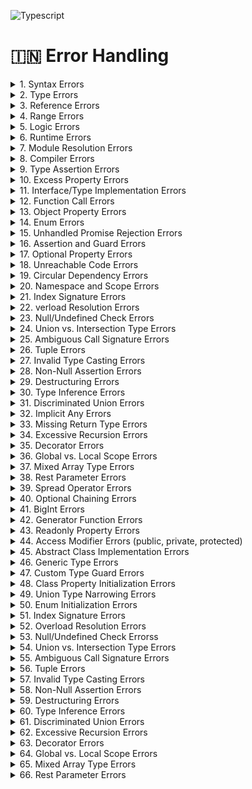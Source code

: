 ![Typescript](https://res.cloudinary.com/suberiq/image/upload/v1683830585/MASTER_TYPESCRIPT_2_-min_rhvi4x.png)


# 🇮🇳 Error Handling

<details>    
  <summary>1. Syntax Errors </summary>
  
        👉 Description: Errors that occur due to invalid syntax.

        let x = 10 // Missing semicolon
        console.log(x)

 </details> 
<details>    
  <summary>2. Type Errors </summary>
  
        👉 Description: Occur when values are assigned or used in ways that are inconsistent with their types.

        let num: number = "hello"; // Error: Type 'string' is not assignable to type 'number'.

 </details> 
<details>    
  <summary>3. Reference Errors </summary>
  
       👉 Description: Occur when referencing variables or functions that don't exist.

       console.log(y); // Error: Cannot find name 'y'.

 </details> 
<details>    
  <summary>4. Range Errors </summary>
  
       👉 Description: Occur when a value is outside the allowable range.

       let arr = new Array(-1); // Error: Invalid array length

 </details> 
<details>    
  <summary>5. Logic Errors</summary>
  
       👉 Description: Errors due to incorrect logic that causes unintended behavior.

       let result = 1 / 0; // No error, but logically incorrect (division by zero)

 </details> 
<details>    
  <summary>6. Runtime Errors</summary>
  
      👉 Description: Errors that occur during execution, often due to unexpected conditions.

      let obj: any = null;
      console.log(obj.name); // Error: Cannot read property 'name' of null

 </details> 
<details>    
  <summary>7. Module Resolution Errors</summary>
  
      👉 Description: Occur when TypeScript cannot locate the module you are trying to import.

      import { readFile } from 'fs-extra'; // Error: Cannot find module 'fs-extra'.

 </details> 
<details>    
  <summary>8. Compiler Errors </summary>
  
      👉 Description: Errors generated by the TypeScript compiler.

      let name = "Alice";
      name = 42; // Error: Type 'number' is not assignable to type 'string'.


 </details> 
<details>    
  <summary>9. Type Assertion Errors </summary>
  
      👉 Description: Occur when type assertions are incorrectly used.

      let someValue: any = "hello";
      let numValue: number = someValue as number; // No immediate error, but runtime issues may arise

 </details> 
<details>    
  <summary>10. Excess Property Errors </summary>
  
      👉 Description: Occur when an object literal specifies properties not expected by the assigned type.

      interface User {
       name: string;
        age: number;
      }

     let user: User = { name: "John", age: 30, email: "john@example.com" }; // Error: Object literal may only specify known properties, and 'email' does not exist in type 'User'.

 </details> 
<details>    
  <summary>11. Interface/Type Implementation Errors </summary>
  
      👉 Description: Errors that occur when a class doesn't correctly implement an interface or type.


      interface Printable {
        print(): void;
      }

      class Document implements Printable {
      // Error: Class 'Document' incorrectly implements interface 'Printable'. Property 'print' is missing.
      }

 </details> 
<details>    
  <summary>12. Function Call Errors </summary>
  
      👉 Description: Occur when functions are called with incorrect arguments.


      function greet(name: string) {
       console.log(`Hello, ${name}!`);
      }

      greet(); // Error: Expected 1 arguments, but got 0.

 </details> 
<details>    
  <summary>13. Object Property Errors </summary>
  
      👉 Description: Occur when accessing properties on objects that don't exist or aren't initialized.


      let person = { name: "Alice" };
      console.log(person.age); // Error: Property 'age' does not exist on type '{ name: string; }'.


 </details> 
<details>    
  <summary>14. Enum Errors </summary>
  
      👉 Description: Occur when using values not defined in an enum.


      enum Color {
       Red,
       Green,
       Blue
      }

      let color: Color = 5; // Error: Type '5' is not assignable to type 'Color'.

 </details> 

<details>    
  <summary>15. Unhandled Promise Rejection Errors </summary>
  
      👉 Description: Occur when a promise is rejected, and the error isn't handled.


      let promise = new Promise((resolve, reject) => {
      reject("Error!");
      });

      promise.then(() => console.log("Success")); // Error: Unhandled promise rejection.

 </details> 
<details>    
  <summary>16. Assertion and Guard Errors </summary>
  
      👉 Description: Occur when custom type guards or assertions are used incorrectly.


      function isString(value: any): value is string {
       return typeof value === "string";
      }

    function printLength(value: string | number) {
    if (isString(value)) {
        console.log(value.length);
    } else {
        console.log(value.length); // Error: Property 'length' does not exist on type 'number'.
    }
    }
 </details> 
<details>    
  <summary>17. Optional Property Errors</summary>
  
      👉 Description: Errors that arise when optional properties aren’t handled correctly.


     interface User {
      name: string;
      age?: number;
     }

    let user: User = { name: "John" };
    console.log(user.age.toFixed(2)); // Error: Object is possibly 'undefined'.

 </details> 
<details>    
  <summary>18. Unreachable Code Errors</summary>
  
      👉 Description: Occur when TypeScript detects code that will never execute.


        function test(): void {
          return;
         console.log("This will never execute"); // Error: Unreachable code detected.
        }

 </details> 
<details>    
  <summary>19. Circular Dependency Errors</summary>
  
      👉 Description: Occur when two or more modules depend on each other, creating a loop.


        Example: Module A imports Module B, and Module B imports Module A, leading to a circular dependency error.

 </details> 
<details>    
  <summary>20. Namespace and Scope Errors</summary>
  
      👉 Description: Occur when there are conflicts or misuse of variables, functions, or classes within different scopes or namespaces.


      namespace MyNamespace {
        export let x = 10;
      }

      let x = 20;
      console.log(MyNamespace.x); // Correct usage
      console.log(x); // Correct usage, but can lead to confusion in larger codebases


 </details> 
<details>    
  <summary>21. Index Signature Errors</summary>
  
      👉 Description: Occur when using an index signature that doesn’t match the expected type.


     interface Dictionary {
        [key: string]: string;
     }

    let dict: Dictionary = {
    hello: "world",
    count: 42 // Error: Type 'number' is not assignable to type 'string'.
    };
 </details> 
<details>    
  <summary>22. verload Resolution Errors</summary>
  
      👉 Description: Occur when TypeScript can't determine which overloaded function signature to use.


     function merge(a: string, b: string): string;
     function merge(a: number, b: number): number;
     function merge(a: any, b: any): any {
       return a + b;
     }

    merge("hello", 5); // Error: No overload matches this call.

 </details> 
<details>    
  <summary>23. Null/Undefined Check Errors</summary>
  
      👉 Description: Occur when you don’t properly handle values that could be `null` or `undefined`.


     let nullableString: string | null = null;
     console.log(nullableString.toUpperCase()); // Error: Object is possibly 'null'.


 </details> 
<details>    
  <summary>24. Union vs. Intersection Type Errors</summary>
  
      👉 Description: Occur when using union (|) or intersection (&) types incorrectly.


     interface Name {
        firstName: string;
     }

    interface Age {
        age: number;
    }

    type Person = Name | Age;

    const person: Person = {
        firstName: "John",
        age: 25 // Error: Object literal may only specify known properties, and 'firstName' is missing in type 'Age' but    required in type 'Name'.
    };


 </details> 
<details>    
  <summary>25. Ambiguous Call Signature Errors</summary>
  
      👉 Description: Occur when TypeScript cannot determine which overloaded function signature to use.


     function print(value: string): void;
    function print(value: number): void;
    function print(value: any): void {
        console.log(value);
    }

    print(true); // Error: No overload matches this call.



 </details> 
<details>    
  <summary>26. Tuple Errors</summary>
  
      👉 Description: Occur when a tuple's length or types are not correctly matched.


     let tuple: [string, number];
    tuple = ["hello", 42, true]; // Error: Tuple type '[string, number]' of length '2

 </details> 
<details>    
  <summary>27. Invalid Type Casting Errors</summary>
  
      👉 Description: Occur when casting a value to an incorrect or incompatible type.


    let value: any = "123";
    let num: number = <number>value; // Error: Type 'any' cannot be cast to type 'number'.

 </details> 
<details>    
  <summary>28. Non-Null Assertion Errors</summary>
  
      👉 Description: Occur when using non-null assertions (!) incorrectly.


        function getLength(str?: string) {
          return str!.length; // Error if `str` is undefined.
        }

 </details> 
<details>    
  <summary>29. Destructuring Errors</summary>
  
      👉 Description: Errors that arise when destructuring an object or array with incorrect or missing properties.


       const { name } = { age: 30 }; // Error: Property 'name' is missing in type '{ age: number; }'.


 </details> 
<details>    
  <summary>30. Type Inference Errors</summary>
  
      👉 Description: Occur when TypeScript's type inference leads to unexpected or incorrect types.


       let x = 123; // TypeScript infers 'number'
        x = "hello"; // Error: Type 'string' is not assignable to type 'number'.

 </details> 
<details>    
  <summary>31. Discriminated Union Errors</summary>
  
      👉 Description: Errors related to using discriminated unions when TypeScript cannot narrow down the type correctly.


    interface Dog {
        type: "dog";
        bark(): void;
    }

    interface Cat {
        type: "cat";
        meow(): void;
    }

    type Pet = Dog | Cat;

    function makeSound(pet: Pet) {
        if (pet.type === "dog") {
            pet.bark();
        } else {
        pet.bark(); // Error: Property 'bark' does not exist on type 'Cat'.
        }
    }


 </details> 
<details>    
  <summary>32. Implicit Any Errors</summary>
  
      👉 Description: Occur when a variable's type is implicitly any, and TypeScript can't infer a more specific type.


      function log(value) { // Error: Parameter 'value'         implicitly     has an 'any' type.
        console.log(value);
      }

 </details> 
<details>    
  <summary>33. Missing Return Type Errors</summary>
  
      👉 Description: Occur when a function's return type is not explicitly declared and TypeScript cannot infer it correctly.


      function add(a, b) { // Error: Function lacks return type annotation.
        return a + b;
      }


 </details> 
<details>    
  <summary>34. Excessive Recursion Errors</summary>
  
      👉 Description: Occur when recursion depth is too high, exceeding the call stack limit.


      function recurse() {
        recurse();
        }

    recurse(); // Error: Maximum call stack size exceeded.



 </details> 
<details>    
  <summary>35. Decorator Errors</summary>
  
      👉 Description: Occur when using decorators incorrectly or with unsupported targets.


     @log
    class MyClass {
        @log
        method() {}
    }

    function log(target: any, propertyKey?: string | symbol) {
        console.log("Decorated", target, propertyKey);
    }


 </details> 
<details>    
  <summary>36. Global vs. Local Scope Errors</summary>
  
      👉 Description: Errors caused by variable or function name conflicts between global and local scopes.


    let name = "Global";
    function greet() {
        let name = "Local";
        console.log(name); // Logs "Local", which is correct, but   global conflicts can be an issue.
    }



 </details> 
<details>    
  <summary>37. Mixed Array Type Errors</summary>
  
      👉 Description: Errors when an array is defined with mixed types but is used inappropriately.

        let mixedArray: (string | number)[] = [1, "hello", 3];
        mixedArray.push(true); // Error: Argument of type 'boolean' is  not assignable to parameter of type 'string | number'.


 </details> 
<details>    
  <summary>38. Rest Parameter Errors</summary>
  
      👉 Description: Occur when using rest parameters incorrectly or in a way that TypeScript cannot infer.

        function sum(...numbers: number[]) {
            return numbers.reduce((a, b) => a + b, 0);
        }

        sum(1, 2, "3"); // Error: Argument of type 'string' is not assignable to parameter of type 'number'.


 </details> 
<details>    
  <summary>39. Spread Operator Errors</summary>
  
      👉 Description: Occur when using rest parameters incorrectly or in a way that TypeScript cannot infer.

        let arr = [1, 2, 3];
        let arr2 = [...arr, "four"]; // Error: Argument of type 'string' is not assignable to parameter of type 'number'.

 </details> 
<details>    
  <summary>40. Optional Chaining Errors</summary>
  
      👉 Description: Errors that occur when using optional chaining (?.) incorrectly.

        interface User {
            profile?: {
                name: string;
            };
        }

        const user: User = {};
        console.log(user.profile?.name.length); // Error: Property 'length' does not exist on type 'undefined'.


 </details> 
<details>    
  <summary>41. BigInt Errors</summary>
  
      👉 Description: Errors when using BigInt in unsupported or incorrect contexts.
       
       let big: bigint = 12345678901234567890n;
    let num: number = big; // Error: Type 'bigint' is not assignable to type 'number'.

 </details> 
<details>    
  <summary>42. Generator Function Errors</summary>
  
      👉 Description: Errors related to generator functions and their usage.
       
        function* generator() {
            yield* [1, 2, 3];
        }

        let gen = generator();
        console.log(gen.next().value); // Logs 1, which is correct.


 </details> 
<details>    
  <summary>43. Readonly Property Errors</summary>
  
      👉 Description: Occur when attempting to modify properties marked as readonly.
       
       interface Point {
        readonly x: number;
        readonly y: number;
        }

        let point: Point = { x: 10, y: 20 };
        point.x = 15; // Error: Index signature in type 'Point' only permits reading property 'x'.

 </details> 
<details>    
  <summary>44. Access Modifier Errors (public, private, protected)</summary>
  
      👉 Description: Errors related to incorrect use of access modifiers.
       
        class Person {
        private name: string;
    
        constructor(name: string) {
                this.name = name;
            }
        }

        let person = new Person("Alice");
        console.log(person.name); // Error: Property 'name' is private and only accessible within class 'Person'.


 </details> 
<details>    
  <summary>45. Abstract Class Implementation Errors</summary>
  
      👉 Description: Errors that occur when implementing abstract classes incorrectly.

       
        abstract class Animal {
            abstract makeSound(): void;
        }

        class Dog extends Animal {
            // Error: Class 'Dog' incorrectly implements abstract member 'makeSound' in class 'Animal'
        }

 </details> 
<details>    
  <summary>46. Generic Type Errors</summary>
  
      👉 Description: Errors related to incorrect use of generics.

      function identity<T>(arg: T): T {
            return arg;
      }

    let result = identity<number>("hello"); // Error: Argument of type 'string' is not assignable to parameter of type 'number'.


 </details> 
<details>    
  <summary>47. Custom Type Guard Errors</summary>
  
      👉 Description: Errors when using custom type guards incorrectly.

      function isString(value: any): value is string {
        return typeof value === "string";
     }

    function printLength(value: string | number) {
        if (isString(value)) {
            console.log(value.length);
        } else {
            console.log(value.length); // Error: Property 'length' does not exist on type 'number'.
        }
    }

 </details> 
<details>    
  <summary>48. Class Property Initialization Errors</summary>
  
      👉 Description: Errors related to uninitialized properties in classes.

         class MyClass {
            name: string;
    
            constructor() {
            this.name = "default";
             }
         }

         let obj = new MyClass();
         console.log(obj.name); // Correct initialization.


 </details> 
<details>    
  <summary>49. Union Type Narrowing Errors</summary>
  
      👉 Description: Errors that occur when trying to narrow union types incorrectly.

    function handle(value: string | number) {
       if (typeof value === 'string') {
        console.log(value.toUpperCase()); // Correct
        } else {
        console.log(value.toUpperCase()); // Error: Property 'toUpperCase' does not exist on type 'number'.
       }
    }

 </details> 
<details>    
  <summary>50. Enum Initialization Errors</summary>
  
      👉 Description: Errors that occur when initializing enum members incorrectly.

    enum Colors {
    Red = "RED",
    Green = "GREEN",
    Blue = "BLUE",
    // Error: Enum member must have initializer if not assigned directly
    }

    let color: Colors = Colors.Red; // Correct usage


 </details> 
<details>    
  <summary>51. Index Signature Errors</summary>
  
      👉 Description: Errors related to incorrect usage of index signatures in types or interfaces.

    interface Dictionary {
        [key: string]: number;
    }

    let dict: Dictionary = {
        key1: 123,
        key2: "hello" // Error: Type 'string' is not assignable to  type 'number'.
    };

 </details> 
<details>    
  <summary>52. Overload Resolution Errors</summary>
  
      👉 Description: Errors that occur when TypeScript cannot resolve which overload of a function to use.

        function process(value: string): void;
        function process(value: number): void;
        function process(value: boolean): void;
        function process(value: any): void {
            console.log(value);
        }

        process("string", 123); // Error: No overload matches this call.


 </details> 
<details>    
  <summary>53. Null/Undefined Check Errorss</summary>
  
      👉 Description: Errors that occur when values that might be null or undefined are accessed without checks.

        function greet(name?: string) {
            console.log(name.toUpperCase()); // Error: Object is        possibly 'undefined'.
        }

 </details> 
<details>    
  <summary>54. Union vs. Intersection Type Errors</summary>
  
      👉 Description: Errors related to using union (|) and intersection (&) types incorrectly.

        interface Person {
            name: string;
        }

        interface Address {
            street: string;
        }

        let contact: Person & Address = {
            name: "John",
            street: "123 Main St"
        };

        let wrongContact: Person | Address = {
            name: "John" // Error: Property 'street' is missing in type 'Person'.
        };


 </details> 
<details>    
  <summary>55. Ambiguous Call Signature Errors</summary>
  
      👉 Description: Errors that occur when TypeScript cannot determine which function overload to use.

        function greet(name: string): void;
        function greet(name: string, age: number): void;
        function greet(name: string, age?: number): void {
            console.log(name, age);
        }

        greet("John", "Doe"); // Error: No overload matches this call.


 </details> 
<details>    
  <summary>56. Tuple Errors</summary>
  
      👉 Description: Errors that occur when working with tuples and their types.

        let tuple: [string, number] = ["hello", 42];
        tuple[2] = "extra"; // Error: Tuple type '[string, number]' of length '2' has no element at index '2'.
        
 </details> 
<details>    
  <summary>57. Invalid Type Casting Errors</summary>
  
      👉 Description: Errors that occur when casting a type incorrectly.

        let someValue: any = "hello";
        let numValue: number = <number>someValue; // Error: Type 'any'  cannot be cast to type 'number'.


 </details> 
<details>    
  <summary>58. Non-Null Assertion Errors</summary>
  
      👉 Description: Errors when using non-null assertions incorrectly.

       let value: string | null = null;
        console.log(value!.length); // Error: Object is possibly 'null'.

 </details> 
<details>    
  <summary>59. Destructuring Errors</summary>
  
      👉 Description: Errors that occur when destructuring an object or array improperly.

       const { x } = { y: 10 }; // Error: Property 'x' does not exist on type '{ y: number; }'.

 </details> 
<details>    
  <summary>60. Type Inference Errors </summary>
  
      👉 Description: Errors that occur when TypeScript's type inference does not match the expected type.

      let num = 123; // TypeScript infers 'number'
        num = "hello"; // Error: Type 'string' is not assignable to type 'number'.


 </details> 
<details>    
  <summary>61. Discriminated Union Errors </summary>
  
      👉 Description: Errors when TypeScript cannot narrow down union types correctly using discriminants.

        interface Cat {
            type: "cat";
            meow(): void;
        }

        interface Dog {
            type: "dog";
            bark(): void;
        }

        type Pet = Cat | Dog;

        function makeSound(pet: Pet) {
            if (pet.type === "cat") {
                pet.meow();
            } else {
                pet.bark(); // Error: Property 'bark' does not exist on type 'Cat'.
            }
        }



 </details> 
<details>    
  <summary>62. Excessive Recursion Errors </summary>
  
      👉 Description: Errors due to deep recursion that exceeds the call stack limit.

        function recurse() {
            recurse();
        }

        recurse(); // Error: Maximum call stack size exceeded.



 </details> 
<details>    
  <summary>63. Decorator Errors</summary>
  
      👉 Description: Errors related to incorrect usage of decorators.

        @log
        class MyClass {
            @log
            method() {}
        }

        function log(target: any, propertyKey?: string | symbol) {
            console.log("Decorated", target, propertyKey);
        }

 </details> 
<details>    
  <summary>64. Global vs. Local Scope Errors</summary>
  
      👉 Description: Errors related to scope conflicts between global and local variables.

        let globalVar = "Global";
function test() {
    let localVar = "Local";
    console.log(globalVar); // Correct
    console.log(localVar); // Correct
}


 </details> 
<details>    
  <summary>65. Mixed Array Type Errors</summary>
  
      👉 Description: Errors that occur when mixing types in an array.

        let mixedArray: (string | number)[] = [1, "hello", 3];
        mixedArray.push(true); // Error: Argument of type 'boolean' is not assignable to parameter of type 'string | number'.



 </details> 
<details>    
  <summary>66. Rest Parameter Errors</summary>
  
      👉 Description: Errors that occur with rest parameters when their types are not properly handled.

        function sum(...numbers: number[]) {
            return numbers.reduce((a, b) => a + b, 0);
        }

        sum(1, 2, "3"); // Error: Argument of type 'string' is not assignable to parameter of type 'number'.
 </details> 
